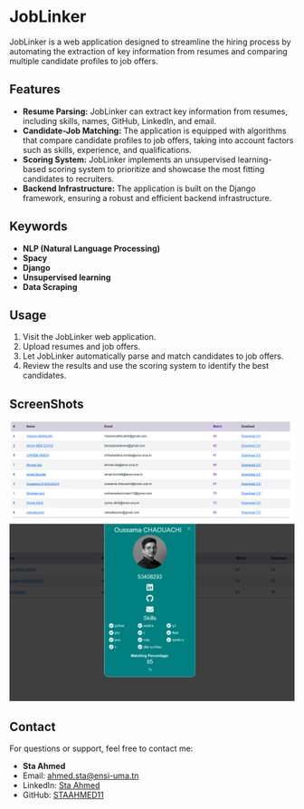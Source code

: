 # JobLinker

JobLinker is a web application designed to streamline the hiring process by automating the extraction of key information from resumes and comparing multiple candidate profiles to job offers.

## Features

- **Resume Parsing:** JobLinker can extract key information from resumes, including skills, names, GitHub, LinkedIn, and email.
- **Candidate-Job Matching:** The application is equipped with algorithms that compare candidate profiles to job offers, taking into account factors such as skills, experience, and qualifications.
- **Scoring System:** JobLinker implements an unsupervised learning-based scoring system to prioritize and showcase the most fitting candidates to recruiters.
- **Backend Infrastructure:** The application is built on the Django framework, ensuring a robust and efficient backend infrastructure.

## Keywords

- **NLP (Natural Language Processing)**
- **Spacy**
- **Django**
- **Unsupervised learning**
- **Data Scraping**


## Usage

1. Visit the JobLinker web application.
2. Upload resumes and job offers.
3. Let JobLinker automatically parse and match candidates to job offers.
4. Review the results and use the scoring system to identify the best candidates.

## ScreenShots
![Table Result](https://github.com/STAAHMED11/JobLinker/blob/66ba9830aebe90d0530291c249b26762672ccacb/job_img0.png)
![Candidature Profile](https://github.com/STAAHMED11/JobLinker/blob/66ba9830aebe90d0530291c249b26762672ccacb/job_img2.png)
## Contact

For questions or support, feel free to contact me:

- **Sta Ahmed**
- Email: ahmed.sta@ensi-uma.tn
- LinkedIn: [Sta Ahmed](https://www.linkedin.com/in/ahmed-sta-06a721202/)
- GitHub: [STAAHMED11](https://github.com/STAAHMED11)


